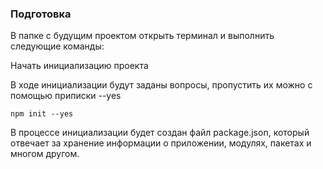 ### Подготовка
В папке с будущим проектом открыть терминал и выполнить следующие команды:  

Начать инициализацию проекта  

В ходе инициализации будут заданы вопросы, пропустить их можно с помощью приписки --yes
```
npm init --yes
```

В процессе инициализации будет создан файл package.json, который отвечает за хранение информации о приложении, модулях, пакетах и многом другом.
